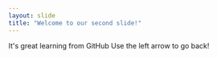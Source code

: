 ```yaml
---
layout: slide
title: "Welcome to our second slide!"
---
```

It's great learning from GitHub
Use the left arrow to go back!
